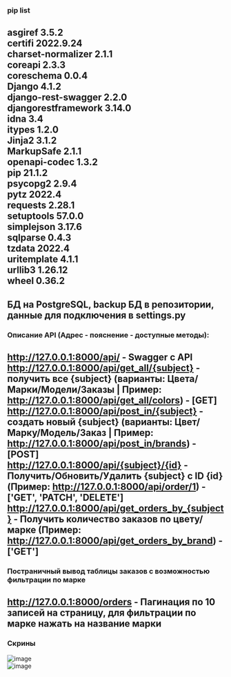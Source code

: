 ### pip list  
asgiref             3.5.2   
certifi             2022.9.24   
charset-normalizer  2.1.1   
coreapi             2.3.3   
coreschema          0.0.4   
Django              4.1.2   
django-rest-swagger 2.2.0   
djangorestframework 3.14.0   
idna                3.4   
itypes              1.2.0   
Jinja2              3.1.2   
MarkupSafe          2.1.1   
openapi-codec       1.3.2   
pip                 21.1.2   
psycopg2            2.9.4   
pytz                2022.4   
requests            2.28.1   
setuptools          57.0.0   
simplejson          3.17.6   
sqlparse            0.4.3   
tzdata              2022.4   
uritemplate         4.1.1   
urllib3             1.26.12   
wheel               0.36.2   
---------------------------
БД на PostgreSQL, backup БД в репозитории, данные для подключения в settings.py
---------------------------
### Описание API (Адрес - пояснение - доступные методы):     
http://127.0.0.1:8000/api/ - Swagger с API   
http://127.0.0.1:8000/api/get_all/{subject} - получить все {subject} (варианты: Цвета/Марки/Модели/Заказы | Пример: http://127.0.0.1:8000/api/get_all/colors) - [GET]   
http://127.0.0.1:8000/api/post_in/{subject} - создать новый {subject} (варианты: Цвет/Марку/Модель/Заказ | Пример: http://127.0.0.1:8000/api/post_in/brands) - [POST]   
http://127.0.0.1:8000/api/{subject}/{id} - Получить/Обновить/Удалить {subject} с ID {id} (Пример: http://127.0.0.1:8000/api/order/1) - ['GET', 'PATCH', 'DELETE']   
http://127.0.0.1:8000/api/get_orders_by_{subject} - Получить количество заказов по цвету/марке (Пример: http://127.0.0.1:8000/api/get_orders_by_brand) - ['GET']   
--------------------------
### Постраничный вывод таблицы заказов с возможностью фильтрации по марке    
http://127.0.0.1:8000/orders - Пагинация по 10 записей на страницу, для фильтрации по марке нажать на название марки   
--------------------------
### Скрины  
![image](https://user-images.githubusercontent.com/72454035/195590008-b2d6c092-2691-4a03-8ac2-e53a98e54a75.png)   
![image](https://user-images.githubusercontent.com/72454035/195590078-ed2018a9-7b3b-4feb-aea8-0e429223a0b7.png)   
